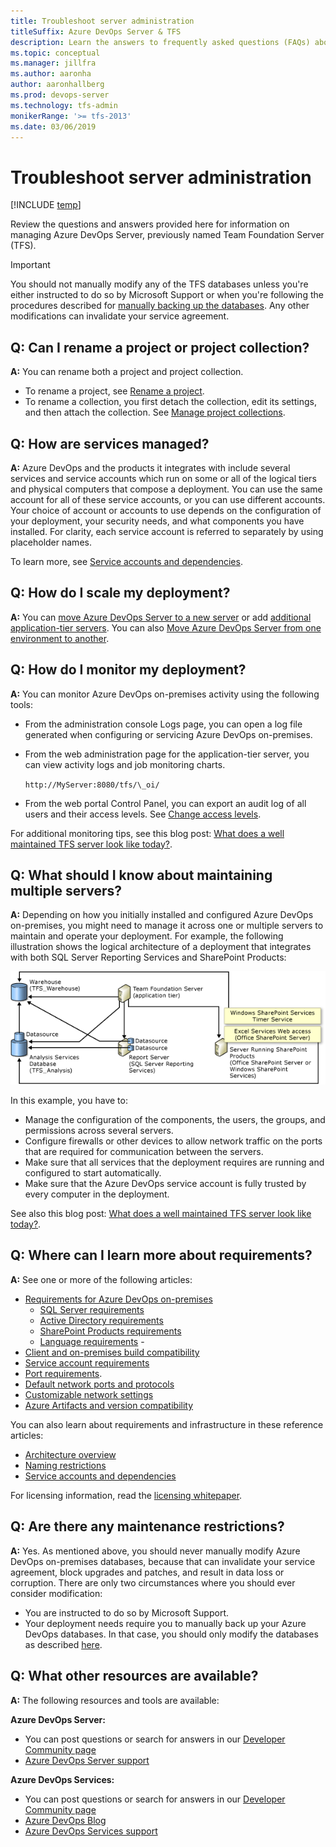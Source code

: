 ```yaml
---
title: Troubleshoot server administration
titleSuffix: Azure DevOps Server & TFS  
description: Learn the answers to frequently asked questions (FAQs) about server administration
ms.topic: conceptual
ms.manager: jillfra
ms.author: aaronha
author: aaronhallberg
ms.prod: devops-server
ms.technology: tfs-admin
monikerRange: '>= tfs-2013'
ms.date: 03/06/2019
--- 
```


# Troubleshoot server administration

[!INCLUDE [temp](_shared/version-tfs-all-versions.md)]

Review the questions and answers provided here for information on managing Azure DevOps Server, previously named Team Foundation Server (TFS). 


> [!IMPORTANT]
> You should not manually modify any of the TFS databases unless you're
> either instructed to do so by Microsoft Support or when you're
> following the procedures described for [manually backing up the databases](admin/backup/manually-backup-tfs.md).  Any other modifications can invalidate your service agreement.


## Q: Can I rename a project or project collection?

**A:** You can rename both a project and project collection. 
- To rename a project, see [Rename a project](/azure/devops/organizations/projects/rename-project). 
- To rename a collection, you first detach the collection, edit its 
settings, and then attach the collection. See [Manage project collections](admin/manage-project-collections.md).

## Q: How are services managed?

**A:** Azure DevOps and the products it integrates with
include several services and service accounts which run on some or all
of the logical tiers and physical computers that compose a deployment.
You can use the same account for all of these service accounts, or you
can use different accounts. Your choice of account or accounts to use
depends on the configuration of your deployment, your security needs,
and what components you have installed. For clarity, each service
account is referred to separately by using placeholder names.

To learn more, see [Service accounts and dependencies](admin/service-accounts-dependencies.md).

## Q: How do I scale my deployment?

**A:** You can [move Azure DevOps Server to a new server](admin/move-clone-hardware.md)
or add [additional application-tier servers](admin/backup/restore-application-tier-server.md). You can 
also [Move Azure DevOps Server from one environment to another](admin/move-across-domains.md).

## Q: How do I monitor my deployment?

<!--- QUESTION: anything more to add here. Note GrantH blog no longer active --> 

**A:** You can monitor Azure DevOps on-premises activity using the following tools:
- From the administration console Logs page, you can open a log file generated when configuring or servicing Azure DevOps on-premises.  
- From the web administration page for the application-tier server, you can view activity logs and job monitoring charts.  

	`http://MyServer:8080/tfs/\_oi/`

<!--- Granth blog is no longer active
	To learn more, see this blog post: [New tools for TFS
    Administrators](http://blogs.msdn.com/b/granth/archive/2013/02/13/tfs2012-new-tools-for-tfs-administrators.aspx).  -->
- From the web portal Control Panel, you can export an audit log
    of all users and their access levels. See [Change access levels](/azure/devops/security/change-access-levels).

For additional monitoring tips, see this blog post: [What does a well
maintained TFS server look
like today?](https://www.danielstocker.net/what-does-a-well-maintained-tfs-server-look-like-today/).

## Q: What should I know about maintaining multiple servers?

**A:** Depending on how you initially installed
and configured Azure DevOps on-premises, you might
need to manage it across one or multiple servers to maintain and
operate your deployment. For example, the following illustration shows
the logical architecture of a deployment that integrates with
both SQL Server Reporting Services and SharePoint Products:

![Database relationships with SharePoint Products](admin/_img/db-relationships-with-sharepoint.png)

In this example, you have to:
- Manage the configuration of the components, the users, the groups, and permissions across several servers. 
- Configure firewalls or other devices to allow network traffic on the
ports that are required for communication between the servers. 
- Make sure that all services that the deployment requires are running
and configured to start automatically. 
- Make sure that the Azure DevOps service account is fully trusted by every computer in the deployment. 

See also this blog post: [What does a well
maintained TFS server look
like today?](https://www.danielstocker.net/what-does-a-well-maintained-tfs-server-look-like-today/).

## Q: Where can I learn more about requirements?

**A:** See one or more of the following articles:

- [Requirements for Azure DevOps on-premises](requirements.md)
	- [SQL Server requirements](requirements.md#sql-server)
	- [Active Directory requirements](requirements.md)
	- [SharePoint Products requirements](requirements.md#sharepoint)
	- [Language requirements](requirements.md#languages)	- 
- [Client and on-premises build compatibility](compatibility.md)
- [Service account requirements](account-requirements.md)
- [Port requirements](architecture/required-ports.md).
- [Default network ports and protocols](./architecture/architecture.md#default-network-settings)
- [Customizable network settings](./architecture/architecture.md#customizable-network-settings)
- [Azure Artifacts and version compatibility](/azure/devops/artifacts/overview?view=vsts#versions-and-compatibility)

You can also learn about requirements and infrastructure in these reference articles:
-   [Architecture overview](architecture/architecture.md)
-   [Naming restrictions](/azure/devops/collaborate/naming-restrictions)
-   [Service accounts and dependencies](admin/service-accounts-dependencies.md)

For licensing information, read the [licensing whitepaper](https://www.microsoft.com/download/details.aspx?id=13350).


## Q: Are there any maintenance restrictions?

**A:** Yes. As mentioned above, you should never manually modify Azure DevOps on-premises 
databases, because that can invalidate your service agreement, block
upgrades and patches, and result in data loss or corruption. There are
only two circumstances where you should ever consider modification:
-   You are instructed to do so by Microsoft Support.
-   Your deployment needs require you to manually back up your
    Azure DevOps databases. In that case, you should only modify the databases as
    described [here](./admin/backup/manually-backup-tfs.md).

## Q: What other resources are available?

**A:** The following resources and tools are available:

**Azure DevOps Server:**

- You can post questions or search for answers in our [Developer Community page](https://developercommunity.visualstudio.com/content/problem/post.html?space=21)
- [Azure DevOps Server support](https://aka.ms/AzureDevOpsServersupport)

**Azure DevOps Services:**

- You can post questions or search for answers in our [Developer Community page](https://developercommunity.visualstudio.com/content/problem/post.html?space=21)
- [Azure DevOps Blog](http://go.microsoft.com/fwlink/?LinkId=254496)
- [Azure DevOps Services support](https://azure.microsoft.com/en-us/support/devops/)


